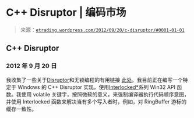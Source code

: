 <!--yml

类别：未分类

日期：2024 年 5 月 12 日 19:33:50

-->

# C++ Disruptor | 编码市场

> 来源：[`etrading.wordpress.com/2012/09/20/c-disruptor/#0001-01-01`](https://etrading.wordpress.com/2012/09/20/c-disruptor/#0001-01-01)

## C++ Disruptor

### 2012 年 9 月 20 日

我收集了一些关于[Disruptor](https://etrading.wordpress.com/disruptor/)和无锁编程的有用链接 [此处](https://etrading.wordpress.com/disruptor/)。我目前正在编写一个特定于 Windows 的 C++ Disruptor 实现，使用[Interlocked*](http://msdn.microsoft.com/en-us/library/aa908785.aspx)系列 Win32 API 函数。我使用 volatile 关键字，按照微软的意义，来强制编译器执行代码顺序意图，并使用 Interlocked 函数来解决当有多个写入者时，例如，对 RingBuffer 游标的缓存一致性。
